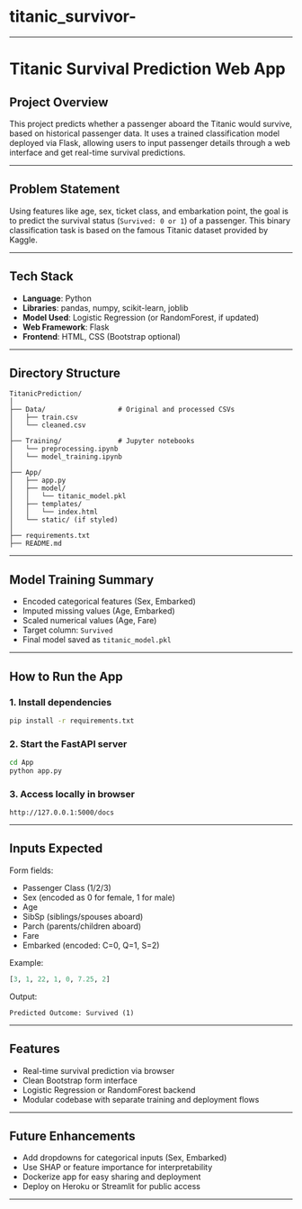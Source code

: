 # titanic_survivor-

---

# Titanic Survival Prediction Web App

## Project Overview

This project predicts whether a passenger aboard the Titanic would survive, based on historical passenger data. It uses a trained classification model deployed via Flask, allowing users to input passenger details through a web interface and get real-time survival predictions.

---

## Problem Statement

Using features like age, sex, ticket class, and embarkation point, the goal is to predict the survival status (`Survived: 0 or 1`) of a passenger. This binary classification task is based on the famous Titanic dataset provided by Kaggle.

---

## Tech Stack

- **Language**: Python  
- **Libraries**: pandas, numpy, scikit-learn, joblib  
- **Model Used**: Logistic Regression (or RandomForest, if updated)  
- **Web Framework**: Flask  
- **Frontend**: HTML, CSS (Bootstrap optional)

---

## Directory Structure

```
TitanicPrediction/
│
├── Data/                  # Original and processed CSVs
│   ├── train.csv
│   └── cleaned.csv
│
├── Training/              # Jupyter notebooks
│   └── preprocessing.ipynb
│   └── model_training.ipynb
│
├── App/
│   ├── app.py
│   ├── model/
│   │   └── titanic_model.pkl
│   ├── templates/
│   │   └── index.html
│   └── static/ (if styled)
│
├── requirements.txt
├── README.md
```

---

## Model Training Summary

- Encoded categorical features (Sex, Embarked)
- Imputed missing values (Age, Embarked)
- Scaled numerical values (Age, Fare)
- Target column: `Survived`
- Final model saved as `titanic_model.pkl`

---

## How to Run the App

### 1. Install dependencies
```bash
pip install -r requirements.txt
```

### 2. Start the FastAPI server
```bash
cd App
python app.py
```

### 3. Access locally in browser
```
http://127.0.0.1:5000/docs
```

---

## Inputs Expected

Form fields:
- Passenger Class (1/2/3)
- Sex (encoded as 0 for female, 1 for male)
- Age
- SibSp (siblings/spouses aboard)
- Parch (parents/children aboard)
- Fare
- Embarked (encoded: C=0, Q=1, S=2)

Example:
```python
[3, 1, 22, 1, 0, 7.25, 2]
```

Output:
```
Predicted Outcome: Survived (1)
```

---

## Features

- Real-time survival prediction via browser
- Clean Bootstrap form interface
- Logistic Regression or RandomForest backend
- Modular codebase with separate training and deployment flows

---

## Future Enhancements

- Add dropdowns for categorical inputs (Sex, Embarked)
- Use SHAP or feature importance for interpretability
- Dockerize app for easy sharing and deployment
- Deploy on Heroku or Streamlit for public access

---


